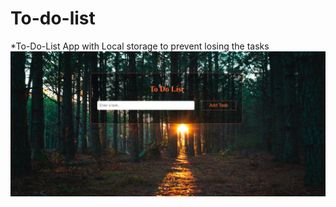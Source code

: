 # To-do-list
*To-Do-List App with Local storage to prevent losing the tasks
<img src="/src/project.jpg"/>
